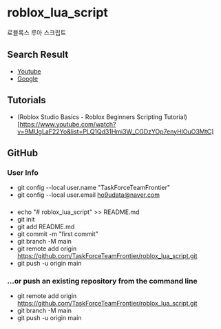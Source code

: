 # roblox_lua_script

로블록스 루아 스크립트

## Search Result

- [Youtube](https://www.youtube.com/results?search_query=roblox+lua+script+tutorial)
- [Google](https://www.google.com/search?q=roblox+lua+script+tutorial)

## Tutorials

- (Roblox Studio Basics - Roblox Beginners Scripting Tutorial)[https://www.youtube.com/watch?v=9MUgLaF22Yo&list=PLQ1Qd31Hmi3W_CGDzYOp7enyHlOuO3MtC]

## GitHub

### User Info

- git config --local user.name "TaskForceTeamFrontier"
- git config --local user.email ho9udata@naver.com

### 

- echo "# roblox_lua_script" >> README.md
- git init
- git add README.md
- git commit -m "first commit"
- git branch -M main
- git remote add origin https://github.com/TaskForceTeamFrontier/roblox_lua_script.git
- git push -u origin main

### …or push an existing repository from the command line

- git remote add origin https://github.com/TaskForceTeamFrontier/roblox_lua_script.git
- git branch -M main
- git push -u origin main